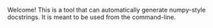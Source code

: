 Welcome! This is a tool that can automatically generate numpy-style docstrings. It is meant to be used from the command-line.